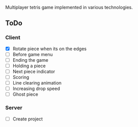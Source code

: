 Multiplayer tetris game implemented in various technologies.

## ToDo
### Client
- [X] Rotate piece when its on the edges
- [ ] Before game menu
- [ ] Ending the game
- [ ] Holding a piece
- [ ] Next piece indicator
- [ ] Scoring
- [ ] Line clearing animation
- [ ] Increasing drop speed
- [ ] Ghost piece

### Server
- [ ] Create project
